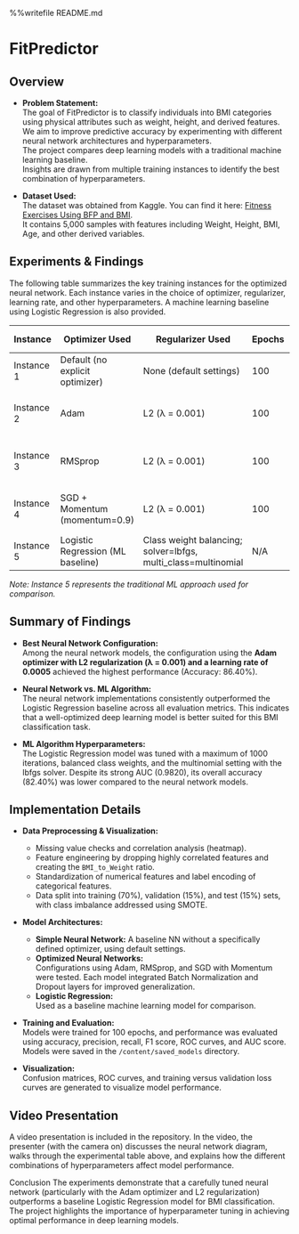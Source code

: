 %%writefile README.md
# FitPredictor

## Overview

- **Problem Statement:**  
  The goal of FitPredictor is to classify individuals into BMI categories using physical attributes such as weight, height, and derived features.  
  We aim to improve predictive accuracy by experimenting with different neural network architectures and hyperparameters.  
  The project compares deep learning models with a traditional machine learning baseline.  
  Insights are drawn from multiple training instances to identify the best combination of hyperparameters.

- **Dataset Used:**  
  The dataset was obtained from Kaggle. You can find it here: [Fitness Exercises Using BFP and BMI](https://www.kaggle.com/datasets/mustafa20635/fitness-exercises-using-bfp-and-bmi).  
  It contains 5,000 samples with features including Weight, Height, BMI, Age, and other derived variables.

## Experiments & Findings

The following table summarizes the key training instances for the optimized neural network. Each instance varies in the choice of optimizer, regularizer, learning rate, and other hyperparameters. A machine learning baseline using Logistic Regression is also provided.

| Instance   | Optimizer Used                | Regularizer Used         | Epochs | Early Stopping | Number of Layers                           | Learning Rate | Accuracy | F1 Score | Recall | Precision |
|------------|-------------------------------|--------------------------|--------|----------------|--------------------------------------------|---------------|----------|----------|--------|-----------|
| Instance 1 | Default (no explicit optimizer) | None (default settings)  | 100    | No             | 3 (Simple NN architecture)                 | Default       | 0.8627   | 0.8587   | 0.8627 | 0.8593    |
| Instance 2 | Adam                          | L2 (λ = 0.001)           | 100    | No             | 4 (Dense + BatchNorm + Dropout layers)       | 0.0005        | 0.8640   | 0.8619   | 0.8640 | 0.8617    |
| Instance 3 | RMSprop                       | L2 (λ = 0.001)           | 100    | No             | 4 (Dense + BatchNorm + Dropout layers)       | 0.0005        | 0.8387   | 0.8429   | 0.8387 | 0.8539    |
| Instance 4 | SGD + Momentum (momentum=0.9) | L2 (λ = 0.001)           | 100    | No             | 4 (Dense + BatchNorm + Dropout layers)       | 0.0005        | 0.8440   | 0.8456   | 0.8440 | 0.8500    |
| Instance 5 | Logistic Regression (ML baseline) | Class weight balancing; solver=lbfgs, multi_class=multinomial | N/A  | N/A            | N/A                                        | N/A           | 0.8240   | 0.8273   | 0.8240 | 0.8363    |

*Note: Instance 5 represents the traditional ML approach used for comparison.*

## Summary of Findings

- **Best Neural Network Configuration:**  
  Among the neural network models, the configuration using the **Adam optimizer with L2 regularization (λ = 0.001) and a learning rate of 0.0005** achieved the highest performance (Accuracy: 86.40%).

- **Neural Network vs. ML Algorithm:**  
  The neural network implementations consistently outperformed the Logistic Regression baseline across all evaluation metrics. This indicates that a well-optimized deep learning model is better suited for this BMI classification task.

- **ML Algorithm Hyperparameters:**  
  The Logistic Regression model was tuned with a maximum of 1000 iterations, balanced class weights, and the multinomial setting with the lbfgs solver. Despite its strong AUC (0.9820), its overall accuracy (82.40%) was lower compared to the neural network models.

## Implementation Details

- **Data Preprocessing & Visualization:**  
  - Missing value checks and correlation analysis (heatmap).  
  - Feature engineering by dropping highly correlated features and creating the `BMI_to_Weight` ratio.  
  - Standardization of numerical features and label encoding of categorical features.  
  - Data split into training (70%), validation (15%), and test (15%) sets, with class imbalance addressed using SMOTE.

- **Model Architectures:**  
  - **Simple Neural Network:** A baseline NN without a specifically defined optimizer, using default settings.  
  - **Optimized Neural Networks:**  
    Configurations using Adam, RMSprop, and SGD with Momentum were tested. Each model integrated Batch Normalization and Dropout layers for improved generalization.  
  - **Logistic Regression:**  
    Used as a baseline machine learning model for comparison.

- **Training and Evaluation:**  
  Models were trained for 100 epochs, and performance was evaluated using accuracy, precision, recall, F1 score, ROC curves, and AUC score. Models were saved in the `/content/saved_models` directory.

- **Visualization:**  
  Confusion matrices, ROC curves, and training versus validation loss curves are generated to visualize model performance.

## Video Presentation

A video presentation is included in the repository. In the video, the presenter (with the camera on) discusses the neural network diagram, walks through the experimental table above, and explains how the different combinations of hyperparameters affect model performance.

Conclusion
The experiments demonstrate that a carefully tuned neural network (particularly with the Adam optimizer and L2 regularization) outperforms a baseline Logistic Regression model for BMI classification. The project highlights the importance of hyperparameter tuning in achieving optimal performance in deep learning models.

